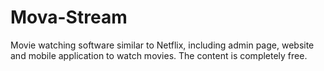 # Mova-Stream
Movie watching software similar to Netflix, including admin page, website and mobile application to watch movies. The content is completely free.
